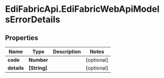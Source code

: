 # EdiFabricApi.EdiFabricWebApiModelsErrorDetails

## Properties
Name | Type | Description | Notes
------------ | ------------- | ------------- | -------------
**code** | **Number** |  | [optional] 
**details** | **[String]** |  | [optional] 


